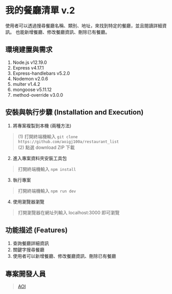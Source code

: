 # 我的餐廳清單 v.2
使用者可以透過搜尋餐廳名稱、類別、地址，來找到特定的餐廳，並且閱讀詳細資訊。
也能新增餐廳、修改餐廳資訊、刪除已有餐廳。

## 環境建置與需求
1. Node.js v12.19.0
2. Express v4.17.1
3. Express-handlebars v5.2.0
4. Nodemon v2.0.6
5. multer v1.4.2
6. mongoose v5.11.12
7. method-override v3.0.0

## 安裝與執行步驟 (Installation and Execution)
1. 將專案複製到本機 (兩種方法)
> (1) 打開終端機輸入 
`git clone https://github.com/aoigj100a/restaurant_list`</br>
> (2) 點選 download ZIP 下載

2. 進入專案資料夾安裝工具包
> 打開終端機輸入
`npm install`


3. 執行專案
> 打開終端機輸入 
`npm run dev`


4. 使用瀏覽器瀏覽
> 打開瀏覽器在網址列輸入 localhost:3000 即可瀏覽


## 功能描述 (Features)
1. 查詢餐廳詳細資訊
2. 關鍵字搜尋餐廳
3. 使用者可以新增餐廳、修改餐廳資訊、刪除已有餐廳


## 專案開發人員

> [AOI](https://github.com/aoigj100a)

